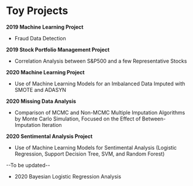 # Toy Projects

**2019 Machine Learning Project**

  - Fraud Data Detection

**2019 Stock Portfolio Management Project**

  - Correlation Analysis between S&P500 and a few Representative Stocks

**2020 Machine Learning Project**

  - Use of Machine Learning Models for an Imbalanced Data Imputed with SMOTE and ADASYN
  
**2020 Missing Data Analysis**

  - Comparison of MCMC and Non-MCMC Multiple Imputation Algorithms by Monte Carlo Simulation, Focused on the Effect of Between-Imputation Iteration

**2020 Sentimental Analysis Project**

  - Use of Machine Learning Models for Sentimental Analysis (Logistic Regression, Support Decision Tree, SVM, and Random Forest)


--To be updated--
  - 2020 Bayesian Logistic Regression Analysis
